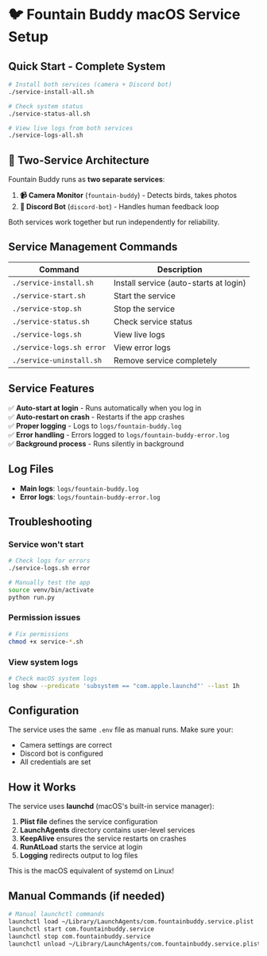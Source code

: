# 🐦 Fountain Buddy macOS Service Setup

## Quick Start - Complete System

```bash
# Install both services (camera + Discord bot)
./service-install-all.sh

# Check system status
./service-status-all.sh

# View live logs from both services
./service-logs-all.sh
```

## 🔧 Two-Service Architecture

Fountain Buddy runs as **two separate services**:

1. **📹 Camera Monitor** (`fountain-buddy`) - Detects birds, takes photos
2. **💬 Discord Bot** (`discord-bot`) - Handles human feedback loop

Both services work together but run independently for reliability.

## Service Management Commands

| Command | Description |
|---------|-------------|
| `./service-install.sh` | Install service (auto-starts at login) |
| `./service-start.sh` | Start the service |
| `./service-stop.sh` | Stop the service |
| `./service-status.sh` | Check service status |
| `./service-logs.sh` | View live logs |
| `./service-logs.sh error` | View error logs |
| `./service-uninstall.sh` | Remove service completely |

## Service Features

✅ **Auto-start at login** - Runs automatically when you log in  
✅ **Auto-restart on crash** - Restarts if the app crashes  
✅ **Proper logging** - Logs to `logs/fountain-buddy.log`  
✅ **Error handling** - Errors logged to `logs/fountain-buddy-error.log`  
✅ **Background process** - Runs silently in background  

## Log Files

- **Main logs**: `logs/fountain-buddy.log`
- **Error logs**: `logs/fountain-buddy-error.log`

## Troubleshooting

### Service won't start
```bash
# Check logs for errors
./service-logs.sh error

# Manually test the app
source venv/bin/activate
python run.py
```

### Permission issues
```bash
# Fix permissions
chmod +x service-*.sh
```

### View system logs
```bash
# Check macOS system logs
log show --predicate 'subsystem == "com.apple.launchd"' --last 1h
```

## Configuration

The service uses the same `.env` file as manual runs. Make sure your:
- Camera settings are correct
- Discord bot is configured  
- All credentials are set

## How it Works

The service uses **launchd** (macOS's built-in service manager):

1. **Plist file** defines the service configuration
2. **LaunchAgents** directory contains user-level services
3. **KeepAlive** ensures the service restarts on crashes
4. **RunAtLoad** starts the service at login
5. **Logging** redirects output to log files

This is the macOS equivalent of systemd on Linux!

## Manual Commands (if needed)

```bash
# Manual launchctl commands
launchctl load ~/Library/LaunchAgents/com.fountainbuddy.service.plist
launchctl start com.fountainbuddy.service
launchctl stop com.fountainbuddy.service
launchctl unload ~/Library/LaunchAgents/com.fountainbuddy.service.plist
```